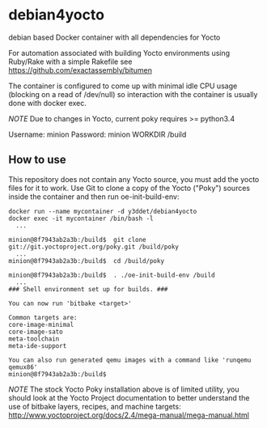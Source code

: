 # debian4yocto
debian based Docker container with all dependencies for Yocto

For automation associated with building Yocto environments using Ruby/Rake with
a simple Rakefile see https://github.com/exactassembly/bitumen

The container is configured to come up with minimal idle CPU usage (blocking on a
read of /dev/null) so interaction with the container is usually done with docker exec.

*NOTE*  Due to changes in Yocto, current poky requires >= python3.4

Username: minion
Password: minion
WORKDIR /build

## How to use ##

This repository does not contain any Yocto source, you must add the yocto files
for it to work.  Use Git to clone a copy of the Yocto ("Poky") sources inside
the container and then run oe-init-build-env:

    docker run --name mycontainer -d y3ddet/debian4yocto 
    docker exec -it mycontainer /bin/bash -l    
      ...

    minion@8f7943ab2a3b:/build$  git clone git://git.yoctoproject.org/poky.git /build/poky
      ...
    minion@8f7943ab2a3b:/build$  cd /build/poky

    minion@8f7943ab2a3b:/build$  . ./oe-init-build-env /build
      ...
    ### Shell environment set up for builds. ###

    You can now run 'bitbake <target>'

    Common targets are:
    core-image-minimal
    core-image-sato
    meta-toolchain
    meta-ide-support

    You can also run generated qemu images with a command like 'runqemu qemux86'
    minion@8f7943ab2a3b:/build$    

*NOTE* The stock Yocto Poky installation above is of limited utility, you should 
look at the Yocto Project documentation to better understand the use of bitbake
layers, recipes, and machine targets:  http://www.yoctoproject.org/docs/2.4/mega-manual/mega-manual.html


    